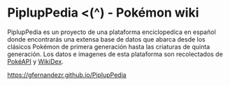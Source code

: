 # PiplupPedia <(^) - Pokémon wiki

PiplupPedia es un proyecto de una plataforma enciclopedica en español donde encontrarás una extensa base de datos que abarca desde los clásicos Pokémon de primera generación hasta las criaturas de quinta generación. Los datos e imagenes de esta plataforma son recolectados de [PokéAPI](https://pokeapi.co/) y [WikiDex](https://www.wikidex.net).

https://gfernandezr.github.io/PiplupPedia

